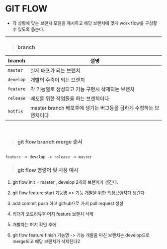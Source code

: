 # GIT FLOW

- 각 상황에 맞는 브랜치 모델을 제시하고 해당 브랜치에 맞게 work flow를 구성할 수 있도록 돕는다.
---

> ### branch

|branch|설명|
|--|--|
|`master`|실제 배포가 되는 브랜치 |
|`develop`|개발의 주축이 되는 브랜치 |
|`feature`|각 기능별로 생성되고 기능 구현시 삭제되는 브랜치 |
|`release`|배포를 위한 작업들을 하는 브랜치이다 |
|`hotfix`| master branch 배포후에 생기는 버그등을 급하게 수정하는 브랜치이다 |

<br/>

>  ### git flow branch merge 순서

```

feature -> develop -> release -> master 

```

>  ### git flow 명령어 및 사용 예시

1. git flow init =   master  ,  develop 2개의 브랜치가 생긴다.

2. git flow feature  start 기능명  => 기능 개발을 위한 특정브랜치가 생긴다

3. add commit push 하고 github으로 가서 pull request 생성

4. 리더가 코드리뷰후 머지  feature 브랜치 삭제 

5. 개발자는 머지 확인 후에 

6. git flow feature finish 기능명 -> 기능 개발을 마친 브랜치는 develop으로 merge되고 해당 브랜치가 삭제된다2


